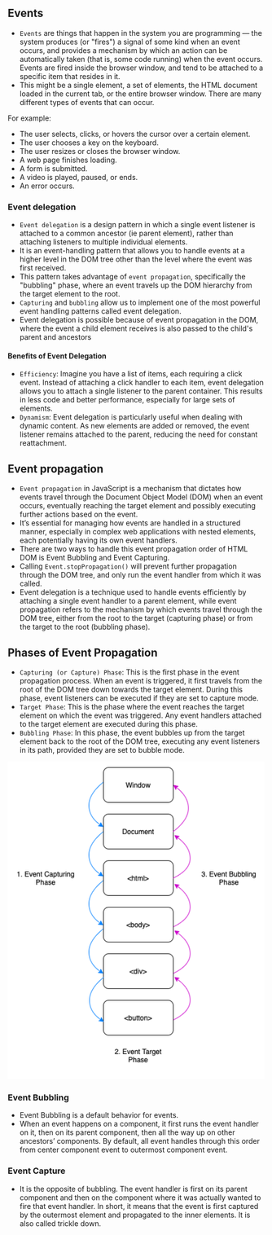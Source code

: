 ## Events
- `Events` are things that happen in the system you are programming — the system produces (or "fires") a signal of some kind when an event occurs, and provides a mechanism by which an action can be automatically taken (that is, some code running) when the event occurs. Events are fired inside the browser window, and tend to be attached to a specific item that resides in it. 
- This might be a single element, a set of elements, the HTML document loaded in the current tab, or the entire browser window. There are many different types of events that can occur.

For example:

- The user selects, clicks, or hovers the cursor over a certain element.
- The user chooses a key on the keyboard.
- The user resizes or closes the browser window.
- A web page finishes loading.
- A form is submitted.
- A video is played, paused, or ends.
- An error occurs.

### Event delegation
- `Event delegation` is a design pattern in which a single event listener is attached to a common ancestor (ie parent element), rather than attaching listeners to multiple individual elements.
-  It is an event-handling pattern that allows you to handle events at a higher level in the DOM tree other than the level where the event was first received.
- This pattern takes advantage of `event propagation`, specifically the "bubbling" phase, where an event travels up the DOM hierarchy from the target element to the root.
- `Capturing` and `bubbling` allow us to implement one of the most powerful event handling patterns called event delegation.
- Event delegation is possible because of event propagation in the DOM, where the event a child element receives is also passed to the child's parent and ancestors
  
#### Benefits of Event Delegation

- `Efficiency`: Imagine you have a list of items, each requiring a click event. Instead of attaching a click handler to each item, event delegation allows you to attach a single listener to the parent container. This results in less code and better performance, especially for large sets of elements.
- `Dynamism`: Event delegation is particularly useful when dealing with dynamic content. As new elements are added or removed, the event listener remains attached to the parent, reducing the need for constant reattachment.

## Event propagation
- `Event propagation` in JavaScript is a mechanism that dictates how events travel through the Document Object Model (DOM) when an event occurs, eventually reaching the target element and possibly executing further actions based on the event. 
- It’s essential for managing how events are handled in a structured manner, especially in complex web applications with nested elements, each potentially having its own event handlers.
-  There are two ways to handle this event propagation order of HTML DOM is Event Bubbling and Event Capturing.
-  Calling `Event.stopPropagation()` will prevent further propagation through the DOM tree, and only run the event handler from which it was called.
- Event delegation is a technique used to handle events efficiently by attaching a single event handler to a parent element, while event propagation refers to the mechanism by which events travel through the DOM tree, either from the root to the target (capturing phase) or from the target to the root (bubbling phase).
  

## Phases of Event Propagation
- `Capturing (or Capture) Phase`: This is the first phase in the event propagation process. When an event is triggered, it first travels from the root of the DOM tree down towards the target element. During this phase, event listeners can be executed if they are set to capture mode​​.
- `Target Phase`: This is the phase where the event reaches the target element on which the event was triggered. Any event handlers attached to the target element are executed during this phase​​.
- `Bubbling Phase`: In this phase, the event bubbles up from the target element back to the root of the DOM tree, executing any event listeners in its path, provided they are set to bubble mode​​.

<img src="../../assets//propagation.png" width="600"/>


### Event Bubbling
- Event Bubbling is a default behavior for events.
- When an event happens on a component, it first runs the event handler on it, then on its parent component, then all the way up on other ancestors’ components. By default, all event handles through this order from center component event to outermost component event.

### Event Capture
- It is the opposite of bubbling. The event handler is first on its parent component and then on the component where it was actually wanted to fire that event handler. In short, it means that the event is first captured by the outermost element and propagated to the inner elements. It is also called trickle down.